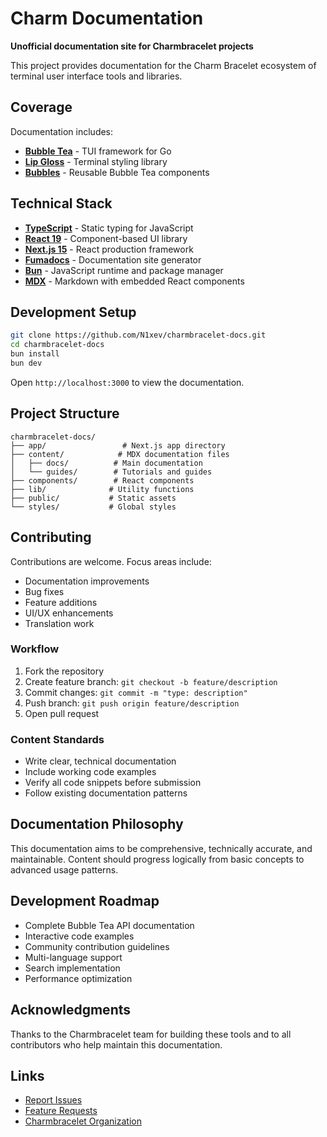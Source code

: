 # Charm Documentation

**Unofficial documentation site for Charmbracelet projects**

This project provides documentation for the Charm Bracelet ecosystem of terminal user interface tools and libraries.

## Coverage

Documentation includes:

- **[Bubble Tea](https://github.com/charmbracelet/bubbletea)** - TUI framework for Go
- **[Lip Gloss](https://github.com/charmbracelet/lipgloss)** - Terminal styling library
- **[Bubbles](https://github.com/charmbracelet/bubbles)** - Reusable Bubble Tea components

## Technical Stack

- **[TypeScript](https://www.typescriptlang.org/)** - Static typing for JavaScript
- **[React 19](https://react.dev/)** - Component-based UI library
- **[Next.js 15](https://nextjs.org/)** - React production framework
- **[Fumadocs](https://fumadocs.vercel.app/)** - Documentation site generator
- **[Bun](https://bun.sh/)** - JavaScript runtime and package manager
- **[MDX](https://mdxjs.com/)** - Markdown with embedded React components

## Development Setup

```bash
git clone https://github.com/N1xev/charmbracelet-docs.git
cd charmbracelet-docs
bun install
bun dev
```

Open `http://localhost:3000` to view the documentation.

## Project Structure

```
charmbracelet-docs/
├── app/                 # Next.js app directory
├── content/            # MDX documentation files
│   ├── docs/          # Main documentation
│   └── guides/        # Tutorials and guides
├── components/        # React components
├── lib/              # Utility functions
├── public/           # Static assets
└── styles/           # Global styles
```

## Contributing

Contributions are welcome. Focus areas include:

- Documentation improvements
- Bug fixes
- Feature additions
- UI/UX enhancements
- Translation work

### Workflow

1. Fork the repository
2. Create feature branch: `git checkout -b feature/description`
3. Commit changes: `git commit -m "type: description"`
4. Push branch: `git push origin feature/description`
5. Open pull request

### Content Standards

- Write clear, technical documentation
- Include working code examples
- Verify all code snippets before submission
- Follow existing documentation patterns

## Documentation Philosophy

This documentation aims to be comprehensive, technically accurate, and maintainable. Content should progress logically from basic concepts to advanced usage patterns.

## Development Roadmap

- Complete Bubble Tea API documentation
- Interactive code examples
- Community contribution guidelines
- Multi-language support
- Search implementation
- Performance optimization


## Acknowledgments

Thanks to the Charmbracelet team for building these tools and to all contributors who help maintain this documentation.

## Links

- [Report Issues](https://github.com/N1xev/charmbracelet-docs/issues)
- [Feature Requests](https://github.com/N1xev/charmbracelet-docs/issues)
- [Charmbracelet Organization](https://github.com/charmbracelet)